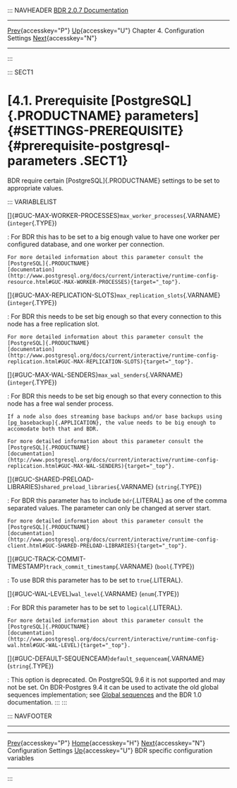 ::: NAVHEADER
  [BDR 2.0.7 Documentation](index.md)
  --------------------------------------------------------------- ------------------------------------ ----------------------------------- ------------------------------------------------------------------------------------------------
  [Prev](settings.md "Configuration Settings"){accesskey="P"}   [Up](settings.md){accesskey="U"}    Chapter 4. Configuration Settings    [Next](bdr-configuration-variables.md "BDR specific configuration variables"){accesskey="N"}

------------------------------------------------------------------------
:::

::: SECT1
# [4.1. Prerequisite [PostgreSQL]{.PRODUCTNAME} parameters]{#SETTINGS-PREREQUISITE} {#prerequisite-postgresql-parameters .SECT1}

BDR require certain [PostgreSQL]{.PRODUCTNAME} settings to be set to
appropriate values.

::: VARIABLELIST

[]{#GUC-MAX-WORKER-PROCESSES}`max_worker_processes`{.VARNAME} (`integer`{.TYPE})

:   For BDR this has to be set to a big enough value to have one worker
    per configured database, and one worker per connection.

    For more detailed information about this parameter consult the
    [PostgreSQL]{.PRODUCTNAME}
    [documentation](http://www.postgresql.org/docs/current/interactive/runtime-config-resource.html#GUC-MAX-WORKER-PROCESSES){target="_top"}.

[]{#GUC-MAX-REPLICATION-SLOTS}`max_replication_slots`{.VARNAME} (`integer`{.TYPE})

:   For BDR this needs to be set big enough so that every connection to
    this node has a free replication slot.

    For more detailed information about this parameter consult the
    [PostgreSQL]{.PRODUCTNAME}
    [documentation](http://www.postgresql.org/docs/current/interactive/runtime-config-replication.html#GUC-MAX-REPLICATION-SLOTS){target="_top"}.

[]{#GUC-MAX-WAL-SENDERS}`max_wal_senders`{.VARNAME} (`integer`{.TYPE})

:   For BDR this needs to be set big enough so that every connection to
    this node has a free wal sender process.

    If a node also does streaming base backups and/or base backups using
    [pg_basebackup]{.APPLICATION}, the value needs to be big enough to
    accomodate both that and BDR.

    For more detailed information about this parameter consult the
    [PostgreSQL]{.PRODUCTNAME}
    [documentation](http://www.postgresql.org/docs/current/interactive/runtime-config-replication.html#GUC-MAX-WAL-SENDERS){target="_top"}.

[]{#GUC-SHARED-PRELOAD-LIBRARIES}`shared_preload_libraries`{.VARNAME} (`string`{.TYPE})

:   For BDR this parameter has to include `bdr`{.LITERAL} as one of the
    comma separated values. The parameter can only be changed at server
    start.

    For more detailed information about this parameter consult the
    [PostgreSQL]{.PRODUCTNAME}
    [documentation](http://www.postgresql.org/docs/current/interactive/runtime-config-client.html#GUC-SHARED-PRELOAD-LIBRARIES){target="_top"}.

[]{#GUC-TRACK-COMMIT-TIMESTAMP}`track_commit_timestamp`{.VARNAME} (`bool`{.TYPE})

:   To use BDR this parameter has to be set to `true`{.LITERAL}.

[]{#GUC-WAL-LEVEL}`wal_level`{.VARNAME} (`enum`{.TYPE})

:   For BDR this parameter has to be set to `logical`{.LITERAL}.

    For more detailed information about this parameter consult the
    [PostgreSQL]{.PRODUCTNAME}
    [documentation](http://www.postgresql.org/docs/current/interactive/runtime-config-wal.html#GUC-WAL-LEVEL){target="_top"}.

[]{#GUC-DEFAULT-SEQUENCEAM}`default_sequenceam`{.VARNAME} (`string`{.TYPE})

:   This option is deprecated. On PostgreSQL 9.6 it is not supported and
    may not be set. On BDR-Postgres 9.4 it can be used to activate the
    old global sequences implementation; see [Global
    sequences](global-sequences.md) and the BDR 1.0 documentation.
:::
:::

::: NAVFOOTER

------------------------------------------------------------------------

  -------------------------------------- ------------------------------------ ---------------------------------------------------------
  [Prev](settings.md){accesskey="P"}    [Home](index.md){accesskey="H"}     [Next](bdr-configuration-variables.md){accesskey="N"}
  Configuration Settings                  [Up](settings.md){accesskey="U"}                       BDR specific configuration variables
  -------------------------------------- ------------------------------------ ---------------------------------------------------------
:::
